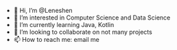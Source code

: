 - 👋 Hi, I’m @Leneshen
- 👀 I’m interested in Computer Science and Data Science
- 🌱 I’m currently learning Java, Kotlin
- 💞️ I’m looking to collaborate on not many projects
- 📫 How to reach me: email me

<!---
Leneshen/Leneshen is a ✨ special ✨ repository because its `README.md` (this file) appears on your GitHub profile.
You can click the Preview link to take a look at your changes.
--->
